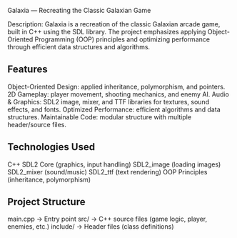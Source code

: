 Galaxia — Recreating the Classic Galaxian Game

Description:
Galaxia is a recreation of the classic Galaxian arcade game, built in C++ using the SDL library. The project emphasizes applying Object-Oriented Programming (OOP) principles and optimizing performance through efficient data structures and algorithms.

## Features

Object-Oriented Design: applied inheritance, polymorphism, and pointers.
2D Gameplay: player movement, shooting mechanics, and enemy AI.
Audio & Graphics: SDL2 image, mixer, and TTF libraries for textures, sound effects, and fonts.
Optimized Performance: efficient algorithms and data structures.
Maintainable Code: modular structure with multiple header/source files.

## Technologies Used

C++
SDL2 Core (graphics, input handling)
SDL2_image (loading images)
SDL2_mixer (sound/music)
SDL2_ttf (text rendering)
OOP Principles (inheritance, polymorphism)

## Project Structure

main.cpp → Entry point
src/ → C++ source files (game logic, player, enemies, etc.)
include/ → Header files (class definitions)
